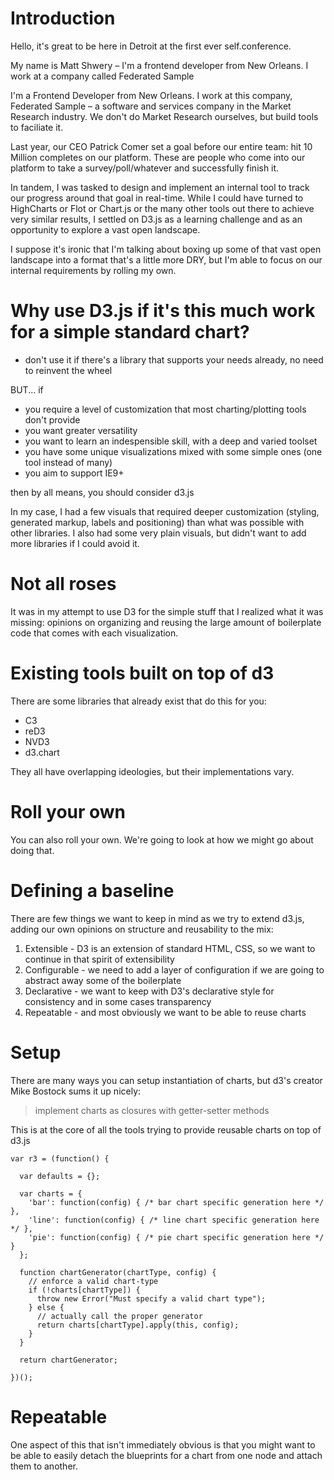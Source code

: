 # Introduction

  Hello, it's great to be here in Detroit at the first ever self.conference.

  My name is Matt Shwery – I'm a frontend developer from New Orleans. I work at a company called Federated Sample

  I'm a Frontend Developer from New Orleans. I work at this company, Federated Sample – a software and services company in the Market Research industry. We don't do Market Research ourselves, but build tools to faciliate it.

  Last year, our CEO Patrick Comer set a goal before our entire team: hit 10 Million completes on our platform. These are people who come into our platform to take a survey/poll/whatever and successfully finish it.

  In tandem, I was tasked to design and implement an internal tool to track our progress around that goal in real-time. While I could have turned to HighCharts or Flot or Chart.js or the many other tools out there to achieve very similar results, I settled on D3.js as a learning challenge and as an opportunity to explore a vast open landscape.

  I suppose it's ironic that I'm talking about boxing up some of that vast open landscape into a format that's a little more DRY, but I'm able to focus on our internal requirements by rolling my own.


# Why use D3.js if it's this much work for a simple standard chart?

  - don't use it if there's a library that supports your needs already, no need to reinvent the wheel

  BUT... if

  - you require a level of customization that most charting/plotting tools don't provide
  - you want greater versatility
  - you want to learn an indespensible skill, with a deep and varied toolset
  - you have some unique visualizations mixed with some simple ones (one tool instead of many)
  - you aim to support IE9+

  then by all means, you should consider d3.js

In my case, I had a few visuals that required deeper customization (styling, generated markup, labels and positioning) than what was possible with other libraries. I also had some very plain visuals, but didn't want to add more libraries if I could avoid it.

# Not all roses

  It was in my attempt to use D3 for the simple stuff that I realized what it was missing: opinions on organizing and reusing the large amount of boilerplate code that comes with each visualization.

# Existing tools built on top of d3

  There are some libraries that already exist that do this for you:

  - C3
  - reD3
  - NVD3
  - d3.chart

  They all have overlapping ideologies, but their implementations vary.

# Roll your own

  You can also roll your own. We're going to look at how we might go about doing that.

# Defining a baseline

  There are few things we want to keep in mind as we try to extend d3.js, adding our own opinions on structure and reusability to the mix:

  1. Extensible - D3 is an extension of standard HTML, CSS, so we want to continue in that spirit of extensibility
  2. Configurable - we need to add a layer of configuration if we are going to abstract away some of the boilerplate
  3. Declarative - we want to keep with D3's declarative style for consistency and in some cases transparency
  4. Repeatable - and most obviously we want to be able to reuse charts

# Setup

  There are many ways you can setup instantiation of charts, but d3's creator Mike Bostock sums it up nicely:

  > implement charts as closures with getter-setter methods

  This is at the core of all the tools trying to provide reusable charts on top of d3.js

  ```
  var r3 = (function() {

    var defaults = {};

    var charts = {
      'bar': function(config) { /* bar chart specific generation here */ },
      'line': function(config) { /* line chart specific generation here */ },
      'pie': function(config) { /* pie chart specific generation here */ }
    };

    function chartGenerator(chartType, config) {
      // enforce a valid chart-type
      if (!charts[chartType]) {
        throw new Error("Must specify a valid chart type");
      } else {
        // actually call the proper generator
        return charts[chartType].apply(this, config);
      }
    }

    return chartGenerator;

  })();
  ```

# Repeatable

  One aspect of this that isn't immediately obvious is that you might want to be able to easily detach the blueprints for a chart from one node and attach them to another.
